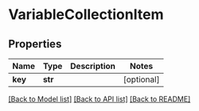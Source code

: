 # VariableCollectionItem

## Properties
Name | Type | Description | Notes
------------ | ------------- | ------------- | -------------
**key** | **str** |  | [optional] 

[[Back to Model list]](../README.md#documentation-for-models) [[Back to API list]](../README.md#documentation-for-api-endpoints) [[Back to README]](../README.md)


